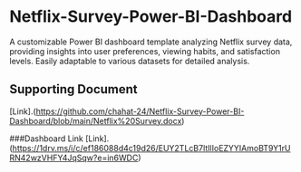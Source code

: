 # Netflix-Survey-Power-BI-Dashboard
A customizable Power BI dashboard template analyzing Netflix survey data, providing insights into user preferences, viewing habits, and satisfaction levels. Easily adaptable to various datasets for detailed analysis.

## Supporting Document
[Link].(https://github.com/chahat-24/Netflix-Survey-Power-BI-Dashboard/blob/main/Netflix%20Survey.docx)

###Dashboard Link
[Link].(https://1drv.ms/i/c/ef186088d4c19d26/EUY2TLcB7ltIlIoEZYYIAmoBT9Y1rURN42wzVHFY4JqSqw?e=in6WDC)
